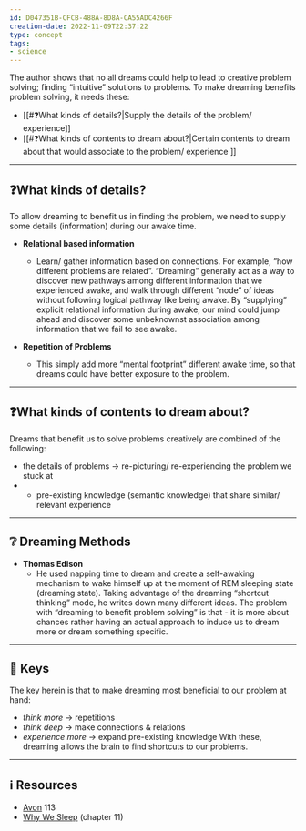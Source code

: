 ```yaml
---
id: D047351B-CFCB-488A-8D8A-CA55ADC4266F
creation-date: 2022-11-09T22:37:22 
type: concept
tags:  
- science
---
```


   The author shows that no all dreams could help to lead to creative problem solving; finding “intuitive” solutions to problems. To make dreaming benefits problem solving, it needs these:
- [[#❓What kinds of details?|Supply the details of the problem/ experience]]
- [[#❓What kinds of contents to dream about?|Certain contents to dream about that would associate to the problem/ experience ]]

---
## ❓What kinds of details?

To allow dreaming to benefit us in finding the problem, we need to supply some details (information) during our awake time.

- **Relational based information**
	- Learn/ gather information based on connections. For example, “how different problems are related”.
	  “Dreaming” generally act as a way to discover new pathways among different information that we experienced awake, and walk through different “node” of ideas without following logical pathway like being awake.
	  By “supplying” explicit relational information during awake, our mind could jump ahead and discover some unbeknownst association among information that we fail to see awake.

- **Repetition of Problems**
	- This simply add more “mental footprint” different awake time, so that dreams could have better exposure to the problem.
	
---
## ❓What kinds of contents to dream about?

Dreams that benefit us to solve problems creatively are combined of the following:
-   the details of problems → re-picturing/ re-experiencing the problem we stuck at
-   -   pre-existing knowledge (semantic knowledge) that share similar/ relevant experience

---
## ❔ Dreaming Methods

-   **Thomas Edison**
	- He used napping time to dream and create a self-awaking mechanism to wake himself up at the moment of REM sleeping state (dreaming state). Taking advantage of the dreaming “shortcut thinking” mode, he writes down many different ideas.
The problem with “dreaming to benefit problem solving” is that - it is more about chances rather having an actual approach to induce us to dream more or dream something specific.

---
## 🔑 Keys

The key herein is that to make dreaming most beneficial to our problem at hand:
-   _think more_ → repetitions
-   _think deep_ → make connections & relations
-   _experience more_ → expand pre-existing knowledge
With these, dreaming allows the brain to find shortcuts to our problems.

---
## ℹ️ Resources
-   [Avon](https://www.notion.so/Avon-6d98177f83c1447791c474f320abedb0) 113
-   [Why We Sleep](https://www.notion.so/Why-We-Sleep-36f7f48925014806b690e7809808e4e8) (chapter 11)